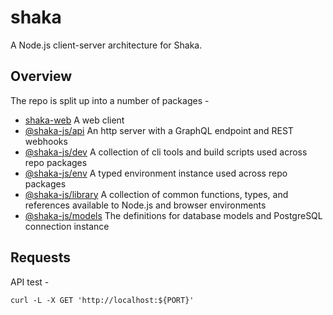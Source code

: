 # shaka

A Node.js client-server architecture for Shaka. 

## Overview

The repo is split up into a number of packages -

- [shaka-web](apps/web/) A web client
- [@shaka-js/api](packages/api/) An http server with a GraphQL endpoint and REST webhooks
- [@shaka-js/dev](packages/dev/) A collection of cli tools and build scripts used across repo packages
- [@shaka-js/env](packages/env/) A typed environment instance used across repo packages
- [@shaka-js/library](packages/library/) A collection of common functions, types, and references available to Node.js and browser environments
- [@shaka-js/models](packages/models/) The definitions for database models and PostgreSQL connection instance

## Requests

API test -

```
curl -L -X GET 'http://localhost:${PORT}'
```
